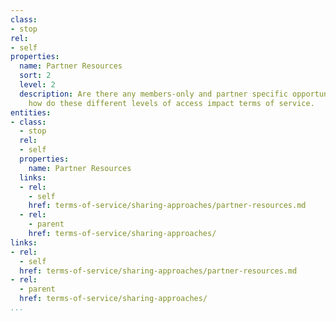 ```yaml
---
class:
- stop
rel:
- self
properties:
  name: Partner Resources
  sort: 2
  level: 2
  description: Are there any members-only and partner specific opportunities, and
    how do these different levels of access impact terms of service.
entities:
- class:
  - stop
  rel:
  - self
  properties:
    name: Partner Resources
  links:
  - rel:
    - self
    href: terms-of-service/sharing-approaches/partner-resources.md
  - rel:
    - parent
    href: terms-of-service/sharing-approaches/
links:
- rel:
  - self
  href: terms-of-service/sharing-approaches/partner-resources.md
- rel:
  - parent
  href: terms-of-service/sharing-approaches/
...
```

